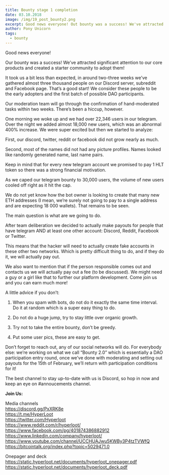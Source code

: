 ```yaml
---
title: Bounty stage 1 completion
date: 03.10.2018
image: /img/19_post_bounty2.png
excerpt: Good news everyone! Out bounty was a success! We've attracted signnificant attention to our core products and created a starter community to adopt them!
author: Pony Unicorn
tags:
  - bounty
---
```


Good news everyone!

Our bounty was a success! We’ve attracted significant attention to our core products and created a starter community to adopt them!

It took us a bit less than expected, in around two-three weeks we’ve gathered almost three thousand people on our Discord server, subreddit and Facebook page. That’s a good start! We consider these people to be the early adopters and the first batch of possible DAO participants.

Our moderation team will go through the confirmation of hand-moderated tasks within two weeks.
There’s been a hiccup, however.

One morning we woke up and we had over 22,346 users in our telegram. Over the night we added almost 18,000 new users, which was an abnormal 400% increase. We were super excited but then we started to analyze:

First, our discord, twitter, reddit or facebook did not grow nearly as much.

Second, most of the names did not had any picture profiles. Names looked like randomly generated name, last name pairs.

Keep in mind that for every new telegram account we promised to pay 1 HLT token so there was a strong financial motivation.

As we caped our telegram bounty to 30,000 users, the volume of new users cooled off right as it hit the cap.

We do not yet know how the bot owner is looking to create that many new ETH addresses (I mean, we’re surely not going to pay to a single address and are expecting 18 000 wallets). That remains to be seen.

The main question is what are we going to do.

After team deliberation we decided to actually make payouts for people that have telegram AND at least one other account: Discord, Reddit, Facebook or Twitter.

This means that the hacker will need to actually create fake accounts in these other two networks. Which is pretty difficult thing to do, and if they do it, we will actually pay out.

We also want to mention that if the person responsible comes out and contacts us we will actually pay out a fee (to be discussed). We might need a guy or a girl like that to further our platform development. Come join us and you can earn much more!

A little advice if you don’t:

1) When you spam with bots, do not do it exactly the same time interval. Do it at random which is a super easy thing to do.

2) Do not do a huge jump, try to stay little over organic growth.

3) Try not to take the entire bounty, don’t be greedy.

4) Put some user pics, these are easy to get.

Don’t forget to reach out, any of our social networks will do.
For everybody else: we’re working on what we call “Bounty 2.0” which is essentially a DAO participation entry round, once we’ve done with moderating and setting out payouts for the 15th of February, we’ll return with participation conditions for it!

The best channel to stay up-to-date with us is Discord, so hop in now and keep an eye on #annoucements channel.

**Join Us:**

Media channels</br>
https://discord.gg/PxXRK8e</br>
https://t.me/HyperLoot</br>
https://twitter.com/Hyperloot</br>
https://www.reddit.com/r/hyperloot/</br>
https://www.facebook.com/pg/401874386882912</br>
https://www.linkedin.com/company/hyperloot/</br>
https://www.youtube.com/channel/UCCHUAJwu5KWBy3P4tzTVWfQ</br>
https://bitcointalk.org/index.php?topic=5029471.0</br>

Onepager and deck</br>
https://static.hyperloot.net/documents/hyperloot_onepager.pdf</br>
https://static.hyperloot.net/documents/hyperloot_deck.pdf

